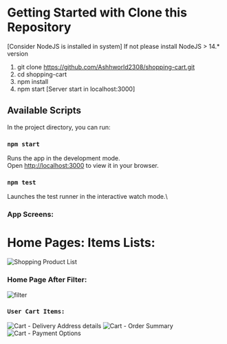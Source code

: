 # Getting Started with Clone this Repository
[Consider NodeJS is installed in system]
If not please install NodeJS > 14.* version

1. git clone https://github.com/Ashhworld2308/shopping-cart.git
2. cd shopping-cart
3. npm install
4. npm start [Server start in localhost:3000]

## Available Scripts

In the project directory, you can run:

### `npm start`

Runs the app in the development mode.\
Open [http://localhost:3000](http://localhost:3000) to view it in your browser.

### `npm test`

Launches the test runner in the interactive watch mode.\

### App Screens:

# Home Pages: Items Lists:


![Shopping Product List](https://github.com/Ashhworld2308/shopping-cart/assets/130346514/494c4673-fa38-4756-a733-32dd2561fb8f)


### Home Page After Filter:
![filter](https://github.com/Ashhworld2308/shopping-cart/assets/130346514/1c6bfc12-8391-44e6-9631-cf4dd0ccc643)

### `User Cart Items:`


![Cart - Delivery Address details](https://github.com/Ashhworld2308/shopping-cart/assets/130346514/a6e8be0c-d65b-4034-b6f5-576763305dac)
![Cart - Order Summary](https://github.com/Ashhworld2308/shopping-cart/assets/130346514/347dc281-1e08-48e4-a0bb-62583a23cf71)
![Cart - Payment Options](https://github.com/Ashhworld2308/shopping-cart/assets/130346514/b5b9aee0-11de-4e58-9041-f93f704b664a)



